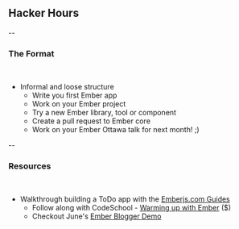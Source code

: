 ## Hacker Hours

--

### The Format

<br>

- Informal and loose structure
	- Write you first Ember app
	- Work on your Ember project
	- Try a new Ember library, tool or component
	- Create a pull request to Ember core
	- Work on your Ember Ottawa talk for next month! ;)

--

### Resources

<br>

- Walkthrough building a ToDo app with the <a target="_blank" href="http://emberjs.com/guides/">Emberjs.com Guides</a>
	- Follow along with CodeSchool - <a href="https://www.codeschool.com/courses/warming-up-with-emberjs">Warming up with Ember</a> ($)
	- Checkout June's <a href="https://github.com/EmberOttawa/ember-bloggr-demo/releases/tag/0.0.0">Ember Blogger Demo</a>